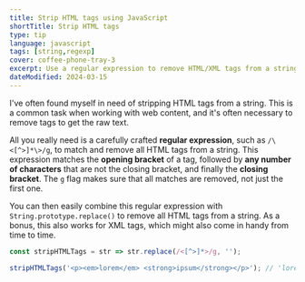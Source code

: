 ```yaml
---
title: Strip HTML tags using JavaScript
shortTitle: Strip HTML tags
type: tip
language: javascript
tags: [string,regexp]
cover: coffee-phone-tray-3
excerpt: Use a regular expression to remove HTML/XML tags from a string.
dateModified: 2024-03-15
---
```


I've often found myself in need of stripping HTML tags from a string. This is a common task when working with web content, and it's often necessary to remove tags to get the raw text.

All you really need is a carefully crafted **regular expression**, such as `/\<[^>]*\>/g`, to match and remove all HTML tags from a string. This expression matches the **opening bracket** of a tag, followed by **any number of characters** that are not the closing bracket, and finally the **closing bracket**. The `g` flag makes sure that all matches are removed, not just the first one.

You can then easily combine this regular expression with `String.prototype.replace()` to remove all HTML tags from a string. As a bonus, this also works for XML tags, which might also come in handy from time to time.

```js
const stripHTMLTags = str => str.replace(/<[^>]*>/g, '');

stripHTMLTags('<p><em>lorem</em> <strong>ipsum</strong></p>'); // 'lorem ipsum'
```
